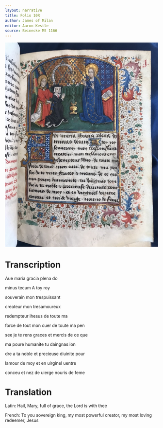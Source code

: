 ```yaml
---
layout: narrative
title: Folio 10R
author: James of Milan
editor: Aaron Kestle
source: Beinecke MS 1166
---
```


![Beinecke MS 1166 Folio 10R](https://raw.githubusercontent.com/oldfrenchtexts/L-aiguillon-d-amour-divine/master/assets/10R.jpg)

# Transcription

Aue maria gracia plena do

minus tecum A toy roy

souverain mon trespuissant

createur mon tresamoureux

redempteur ihesus de toute ma

force de tout mon cuer de toute ma pen

see je te rens graces et mercis de ce que

ma poure humanite tu daingnas ion

dre a ta noble et precieuse diuinite pour

lamour de moy et en uirginel uentre

conceu et nez de uierge nouris de feme

# Translation

Latin: Hail, Mary, full of grace, the Lord is with thee

French: To you sovereign king, my most powerful creator, my most loving redeemer, Jesus
